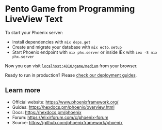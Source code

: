 # Pento Game from Programming LiveView Text

To start your Phoenix server:

  * Install dependencies with `mix deps.get`
  * Create and migrate your database with `mix ecto.setup` 
  * Start Phoenix endpoint with `mix phx.server` or inside IEx with `iex -S mix phx.server`

Now you can visit [`localhost:4010/game/medium`](http://localhost:4010/game/medium) from your browser.

Ready to run in production? Please [check our deployment guides](https://hexdocs.pm/phoenix/deployment.html).

## Learn more

  * Official website: https://www.phoenixframework.org/
  * Guides: https://hexdocs.pm/phoenix/overview.html
  * Docs: https://hexdocs.pm/phoenix
  * Forum: https://elixirforum.com/c/phoenix-forum
  * Source: https://github.com/phoenixframework/phoenix
